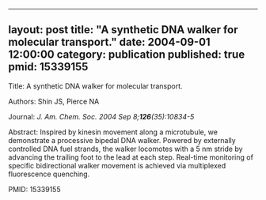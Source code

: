 
---
layout: post
title:  "A synthetic DNA walker for molecular transport."
date:   2004-09-01 12:00:00
category:  publication
published: true
pmid: 15339155
---

Title: A synthetic DNA walker for molecular transport.

Authors: Shin JS, Pierce NA

Journal: *J. Am. Chem. Soc. 2004 Sep 8;**126**(35):10834-5*

Abstract: Inspired by kinesin movement along a microtubule, we demonstrate a processive bipedal DNA walker. Powered by externally controlled DNA fuel strands, the walker locomotes with a 5 nm stride by advancing the trailing foot to the lead at each step. Real-time monitoring of specific bidirectional walker movement is achieved via multiplexed fluorescence quenching.

PMID: 15339155


